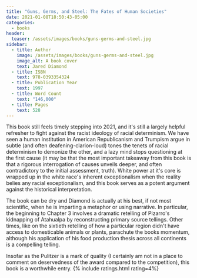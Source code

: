 ```yaml
---
title: "Guns, Germs, and Steel: The Fates of Human Societies"
date: 2021-01-08T18:50:43-05:00
categories:
  - books
header:
  teaser: /assets/images/books/guns-germs-and-steel.jpg
sidebar:
  - title: Author
    image: /assets/images/books/guns-germs-and-steel.jpg
    image_alt: A book cover
    text: Jared Diamond
  - title: ISBN
    text: 978-0393354324
  - title: Publication Year
    text: 1997
  - title: Word Count
    text: "146,000"
  - title: Pages
    text: 528
---
```

This book still feels timely stepping into 2021, and it's still a largely helpful refresher to fight against the racist ideology of racial determinism. We have seen a human institution in American Republicanism and Trumpism argue in subtle (and often deafening-clarion-loud) tones the tenets of racial determinism to demonize the other, and a lazy mind stops questioning at the first cause (it may be that the most important takeaway from this book is that a rigorous interrogation of causes unveils deeper, and often contradictory to the initial assessment, truth). White power at it's core is wrapped up in the white race's inherent exceptionalism when the reality belies any racial exceptionalism, and this book serves as a potent argument against the historical interpretation.

The book can be dry and Diamond is actually at his best, if not most scientific, when he is imparting a metaphor or using narrative. In particular, the beginning to Chapter 3 involves a dramatic retelling of Pizarro's kidnapping of Atahualpa by reconstructing primary source tellings. Other times, like on the sixtieth retelling of how a particular region didn't have access to domesticable animals or plants, parachute the books momentum, although his application of his food production thesis across all continents is a compelling telling.

Insofar as the Pulitzer is a mark of quality (I certainly am not in a place to comment on deservedness of the award compared to the competition), this book is a worthwhile entry.
{% include ratings.html rating=4%}